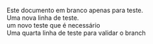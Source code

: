 Este documento em branco apenas para teste.
<br>
Uma nova linha de teste.
<br>
 um novo teste que é necessário
 <br>
Uma quarta linha de teste para validar o branch
